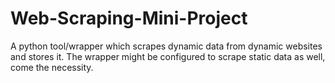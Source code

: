 # Web-Scraping-Mini-Project
A python tool/wrapper which scrapes dynamic data from dynamic websites and stores it. The wrapper might be configured to scrape static data as well, come the necessity.
